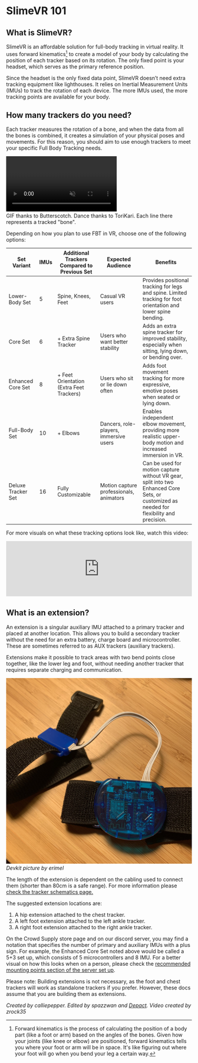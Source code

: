<link rel="stylesheet" href="slimevr101.css">

# SlimeVR 101

## What is SlimeVR?

SlimeVR is an affordable solution for full-body tracking in virtual reality. It uses forward kinematics[^note] to create a model of your body by calculating the position of each tracker based on its rotation.
The only fixed point is your headset, which serves as the primary reference position.

Since the headset is the only fixed data point, SlimeVR doesn’t need extra tracking equipment like lighthouses. It relies on Inertial Measurement Units (IMUs) to track the rotation of each device. The more IMUs used, the more tracking points are available for your body.

[^note]: Forward kinematics is the process of calculating the position of a body part (like a foot or arm) based on the angles of the bones. Given how your joints (like knee or elbow) are positioned, forward kinematics tells you where your foot or arm will be in space. It's like figuring out where your foot will go when you bend your leg a certain way.

## How many trackers do you need?

Each tracker measures the rotation of a bone, and when the data from all the bones is combined, it creates a simulation of your physical poses and movements. For this reason, you should aim to use enough trackers to meet your specific Full Body Tracking needs.

<div class="embeddedVideo">
	<video name="Tracking Example" playsinline autoplay muted loop>
	  <source src="./assets/videos/ostriches.webm" type="video/webm">
	  <source src="./assets/videos/ostriches.mov" type="video/quicktime">
	</video><br>
	GIF thanks to Butterscotch. Dance thanks to ToriKari. Each line there represents a tracked "bone".
</div>

Depending on how you plan to use FBT in VR, choose one of the following options:

<table>
  <thead>
    <tr>
      <th>Set Variant</th>
      <th>IMUs</th>
      <th>Additional Trackers Compared to Previous Set</th>
      <th>Expected Audience</th>
      <th>Benefits</th>
    </tr>
  </thead>
  <tbody>
    <tr>
      <td>Lower-Body Set</td>
      <td data-label="IMUs:">5</td>
      <td data-label="Tracker placement:">Spine, Knees, Feet</td>
      <td data-label="Expected Audience:">Casual VR users</td>
      <td>
        Provides positional tracking for legs and spine. Limited tracking for
        foot orientation and lower spine bending.
      </td>
    </tr>
    <tr>
      <td>Core Set</td>
      <td data-label="IMUs:">6</td>
      <td data-label="Additional Trackers:">+ Extra Spine Tracker</td>
      <td data-label="Expected Audience:">Users who want better stability</td>
      <td>
        Adds an extra spine tracker for improved stability, especially when
        sitting, lying down, or bending over.
      </td>
    </tr>
    <tr>
      <td>Enhanced Core Set</td>
      <td data-label="IMUs:">8</td>
      <td data-label="Additional Trackers:">+ Feet Orientation (Extra Feet Trackers)</td>
      <td data-label="Expected Audience:">Users who sit or lie down often</td>
      <td>
        Adds foot movement tracking for more expressive, emotive poses when
        seated or lying down.
      </td>
    </tr>
    <tr>
      <td>Full-Body Set</td>
      <td data-label="IMUs:">10</td>
      <td data-label="Additional Trackers:">+ Elbows</td>
      <td data-label="Expected Audience:">Dancers, role-players, immersive users</td>
      <td>
        Enables independent elbow movement, providing more realistic upper-body
        motion and increased immersion in VR.
      </td>
    </tr>
    <tr>
      <td>Deluxe Tracker Set</td>
      <td data-label="IMUs:">16</td>
      <td data-label="Additional Trackers:">Fully Customizable</td>
      <td data-label="Expected Audience:">Motion capture professionals, animators</td>
      <td>
        Can be used for motion capture without VR gear, split into two Enhanced
        Core Sets, or customized as needed for flexibility and precision.
      </td>
    </tr>
  </tbody>
</table>

For more visuals on what these tracking options look like, watch this video:

<div class="video-container">
<iframe width="100%" height="auto" src="https://www.youtube.com/embed/KN3dxGNAq34" title="YouTube video player" frameborder="0" allow="accelerometer; autoplay muted; clipboard-write; encrypted-media; gyroscope; picture-in-picture" allowfullscreen></iframe>
</div>

## What is an extension?

An extension is a singular auxiliary IMU attached to a primary tracker and placed at another location. This allows you to build a secondary tracker without the need for an extra battery, charge board and microcontroller. These are sometimes referred to as AUX trackers (auxiliary trackers).

Extensions make it possible to track areas with two bend points close together, like the lower leg and foot, without needing another tracker that requires separate charging and communication.

![Extension Image](assets/img/extension.jpg)<br>
*Devkit picture by erimel*

The length of the extension is dependent on the cabling used to connect them (shorter than 80cm is a safe range). For more information please [check the tracker schematics page.](diy/tracker-schematics.md)

The suggested extension locations are:

1. A hip extension attached to the chest tracker.
1. A left foot extension attached to the left ankle tracker.
1. A right foot extension attached to the right ankle tracker.

On the Crowd Supply store page and on our discord server, you may find a notation that specifies the number of primary and auxiliary IMUs with a plus sign. For example, the Enhanced Core Set noted above would be called a 5+3 set up, which consists of 5 microcontrollers and 8 IMU. For a better visual on how this looks when on a person, please check the [recommended mounting points section of the server set up](server/putting-on-trackers.md#recommended-mounting-points).

Please note: Building extensions is not necessary, as the foot and chest trackers will work as standalone trackers if you prefer. However, these docs assume that you are building them as extensions.

*Created by calliepepper. Edited by spazzwan and [Depact](https://github.com/Depact). Video created by zrock35*
